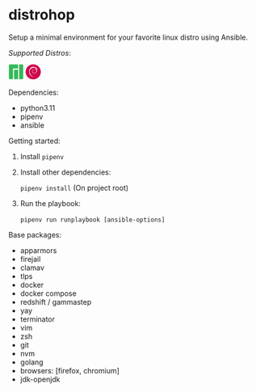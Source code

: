 # distrohop

Setup a minimal environment for your favorite linux distro using Ansible.

_Supported Distros_:

<p float="left">
    <img src="images/manjaro-icon.png" width="30" height="30"/>
    <img src="images/debian-icon.png" width="30" height="30"/>
</p>

Dependencies: 

 - python3.11 
 - pipenv
 - ansible

Getting started:

1. Install `pipenv`

2. Install other dependencies:

    `pipenv install` (On project root)

3. Run the playbook:

    `pipenv run runplaybook [ansible-options]`

Base packages:

- apparmors
- firejail
- clamav
- tlps
- docker
- docker compose
- redshift / gammastep
- yay
- terminator
- vim
- zsh
- git
- nvm
- golang
- browsers: [firefox, chromium]
- jdk-openjdk 